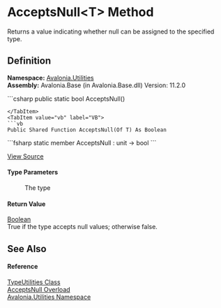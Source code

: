 # AcceptsNull&lt;T&gt; Method


Returns a value indicating whether null can be assigned to the specified type.



## Definition
**Namespace:** <a href="N_Avalonia_Utilities">Avalonia.Utilities</a>  
**Assembly:** Avalonia.Base (in Avalonia.Base.dll) Version: 11.2.0

<Tabs groupId="api-code-preview">
<TabItem value="csharp" label="C#">
```csharp
public static bool AcceptsNull<T>()

```
</TabItem>
<TabItem value="vb" label="VB">
```vb
Public Shared Function AcceptsNull(Of T) As Boolean
```
</TabItem>
<TabItem value="fsharp" label="F#">
```fsharp
static member AcceptsNull : unit -> bool 
```
</TabItem>
</Tabs>



<a href="https://github.com/AvaloniaUI/Avalonia/tree/master/src/Avalonia.Base/Utilities/TypeUtilities.cs#L105" title="View the source code">View Source</a>



#### Type Parameters
<dl><dt /><dd>The type</dd></dl>

#### Return Value
<a href="https://learn.microsoft.com/dotnet/api/system.boolean" target="_blank" rel="noopener noreferrer">Boolean</a>  
True if the type accepts null values; otherwise false.

## See Also


#### Reference
<a href="T_Avalonia_Utilities_TypeUtilities">TypeUtilities Class</a>  
<a href="Overload_Avalonia_Utilities_TypeUtilities_AcceptsNull">AcceptsNull Overload</a>  
<a href="N_Avalonia_Utilities">Avalonia.Utilities Namespace</a>  
